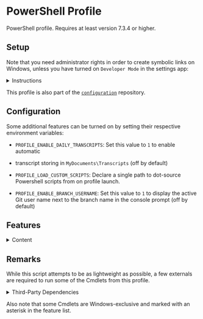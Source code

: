 # PowerShell Profile

PowerShell profile. Requires at least version 7.3.4 or higher.

## Setup

Note that you need administrator rights in order to create symbolic links on Windows,
unless you have turned on `Developer Mode` in the settings app:

<details>
<summary>Instructions</summary>

```powershell
git clone git@github.com:StefanGreve/profile.git

# recommended profile path: CurrentUserAllHosts
$PROFILE | Get-Member -Type NoteProperty | Format-List

# create a PowerShell directory if it doesn't exists already
New-Item "$HOME\Documents\PowerShell" -ItemType Directory -ErrorAction SilentlyContinue

# create a new symbolic link and dot-source profile.ps1
$ProfilePath = "$HOME\Documents\PowerShell\profile.ps1"
New-Item -Path $ProfilePath -ItemType SymbolicLink -Value $(Resolve-Path profile.ps1).Path
```

</details>

This profile is also part of the
[`configuration`](https://github.com/stefangreve/configuration)
repository.

## Configuration

Some additional features can be turned on by setting their respective environment
variables:

- `PROFILE_ENABLE_DAILY_TRANSCRIPTS`: Set this value to `1` to enable automatic
- transcript storing in `MyDocuments\Transcripts` (off by default)

- `PROFILE_LOAD_CUSTOM_SCRIPTS`: Declare a single path to dot-source Powershell
  scripts from on profile launch.
- `PROFILE_ENABLE_BRANCH_USERNAME`: Set this value to `1` to display the active
  Git user name next to the branch name in the console prompt (off by default)

## Features

<details>
<summary>Content</summary>

### System Maintenance

- `Update-Configuration`
- `Update-System`

### Utilities

- `Get-Battery`
- `Get-Calendar`
- `Set-PowerState`
- `Set-EnvironmentVariable`
- `Get-EnvironmentVariable`
- `Get-WorldClock`
- `Remove-EnvironmentVariable`
- `Restart-GpgAgent`
- `Set-WindowsTheme`*
- `Set-MonitorBrightness`*
- `Start-DailyTranscript`
- `Start-ElevatedConsole`
- `Start-Timer`

### Development

- `Export-Branch`
- `Get-Definition`
- `Get-ExecutionTime`
- `Install-Certificate`
- `Stop-LocalServer`
- `Test-Command`

### File Extensions

- `Copy-FilePath`
- `Export-Icon`
- `Get-FileCount`
- `Get-FileSize`
- `Get-FilePath`
- `Get-MaxPathLength`
- `New-Shortcut`*

### Cryptography

- `Get-Salt`
- `Get-StringHash`
- `Get-RandomPassword`

### Miscellaneous

- `Get-XCKD`

### Enums

- `OS`
- `Month`

</details>

## Remarks

While this script attempts to be as lightweight as possible, a few externals are
required to run some of the Cmdlets from this profile.

<details>
<summary>Third-Party Dependencies</summary>

### `Export-Icon`

Utility function to export SVGs as increasingly larger quadratic PNG files,
requires [`inkscape`](https://inkscape.org/) for the actual image conversion.

### `Get-Definition`

Requires the `bat` cargo for pretty terminal output.

### `Get-Calendar`

Thin wrapper over Python's built-in `calendar` module to pretty print a calendar.
Notice that this Cmdlet does *not* emit a PowerShell object. The behavior of this
Cmdlet is subject to future changes, see also: [Issue #9](https://github.com/StefanGreve/profile/issues/9).

</details>

Also note that some Cmdlets are Windows-exclusive and marked with an asterisk in
the feature list.
